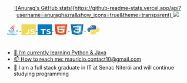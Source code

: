 <div align="center">
  <a href="https://github.com/MauricioGammerdinger">
  ![Anurag's GitHub stats](https://github-readme-stats.vercel.app/api?username=anuraghazra&show_icons=true&theme=transparent)
  <img height="180em" src="https://github-readme-stats.vercel.app/api/top-langs/?username=MauricioGammerdinger&layout=compact&langs_count=7&theme=calm"/>
</div>

<div style="display: inline_block"><br>
  <img align="center" alt="Fabiano-Java" height="30" width="40" src="https://raw.githubusercontent.com/devicons/devicon/master/icons/java/java-original.svg">
  <img align="center" alt="Fabiano-Js" height="30" width="40" src="https://raw.githubusercontent.com/devicons/devicon/master/icons/javascript/javascript-plain.svg">
  <img align="center" alt="Fabiano-Ts" height="30" width="40" src="https://raw.githubusercontent.com/devicons/devicon/master/icons/typescript/typescript-plain.svg">
  <!--<img align="center" alt="Rafa-React" height="30" width="40" src="https://raw.githubusercontent.com/devicons/devicon/master/icons/react/react-original.svg">-->
  <img align="center" alt="Fabiano-HTML" height="30" width="40" src="https://raw.githubusercontent.com/devicons/devicon/master/icons/html5/html5-original.svg">
  <img align="center" alt="Fabiano-CSS" height="30" width="40" src="https://raw.githubusercontent.com/devicons/devicon/master/icons/css3/css3-original.svg">
  <img align="center" alt="Fabiano-Python" height="30" width="40" src="https://raw.githubusercontent.com/devicons/devicon/master/icons/python/python-original.svg">
</div>
  
#  


- 🌱 I’m currently learning Python & Java
- 📫 How to reach me: mauricio.contact10@gmail.com
- 💬 I am a full stack graduate in IT at Senac Niterói and will continue studying programming

